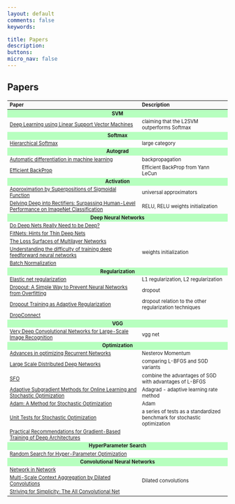 ```yaml
---
layout: default
comments: false
keywords:

title: Papers
description:
buttons:
micro_nav: false
---
```


## Papers

<table id="schedule" class="table table-bordered no-more-tables" style="width: 100%; font-size: 0.8em;">
    <colgroup>
        <col style="width: 60%;">
        <col style="width: 40%;">
    </colgroup>
    <thead class="active" style="background-color:#f9f9f9" align="left">
        <th>Paper</th>
        <th>Description</th>
    </thead>
    <tbody>
        <tr>
            <td id="" colspan="2" style="text-align:center; vertical-align:middle;background-color:#b7ffbf">
                <strong>SVM</strong>
            </td>
        </tr>
        <tr>
            <td><a href="http://arxiv.org/abs/1306.0239">Deep Learning using Linear Support Vector Machines</a></td>
            <td>claiming that the L2SVM outperforms Softmax</td>
        </tr>
        <tr>
            <td id="" colspan="2" style="text-align:center; vertical-align:middle;background-color:#b7ffbf">
                <strong>Softmax</strong>
            </td>
        </tr>
        <tr>
            <td><a href="http://arxiv.org/pdf/1310.4546.pdf">Hierarchical Softmax</a></td>
            <td>large category</td>
        </tr>
        <tr>
            <td id="" colspan="2" style="text-align:center; vertical-align:middle;background-color:#b7ffbf">
                <strong>Autograd</strong>
            </td>
        </tr>
    	<tr>
            <td><a href="http://arxiv.org/abs/1306.0239">Automatic differentiation in machine learning</a></td>
            <td>backpropagation</td>
        </tr>
		<tr>
            <td><a href="http://yann.lecun.com/exdb/publis/pdf/lecun-98b.pdf">Efficient BackProp</a></td>
            <td>Efficient BackProp from Yann LeCun</td>
        </tr>
        <tr>
            <td id="" colspan="2" style="text-align:center; vertical-align:middle;background-color:#b7ffbf">
                <strong>Activation</strong>
            </td>
        </tr>
		<tr>
            <td><a href="http://www.dartmouth.edu/~gvc/Cybenko_MCSS.pdf">Approximation by Superpositions of Sigmoidal Function</a></td>
            <td>universal approximators</td>
        </tr>
        <tr>
            <td><a href="http://arxiv.org/abs/1502.01852">Delving Deep into Rectifiers: Surpassing Human-Level Performance on ImageNet Classification</a></td>
            <td>RELU, RELU weights initialization</td>
        </tr>
        <tr>
            <td id="" colspan="2" style="text-align:center; vertical-align:middle;background-color:#b7ffbf">
                <strong>Deep Neural Networks</strong>
            </td>
        </tr>
        <tr>
            <td><a href="http://arxiv.org/abs/1312.6184">Do Deep Nets Really Need to be Deep?</a></td>
            <td></td>
        </tr>
        <tr>
            <td><a href="http://arxiv.org/abs/1412.6550">FitNets: Hints for Thin Deep Nets</a></td>
            <td></td>
        </tr>
        <tr>
            <td><a href="http://arxiv.org/abs/1412.0233">The Loss Surfaces of Multilayer Networks</a></td>
            <td></td>
        </tr>
		<tr>
            <td><a href="http://jmlr.org/proceedings/papers/v9/glorot10a/glorot10a.pdf">Understanding the difficulty of training deep feedforward neural networks</a></td>
            <td>weights initialization</td>
        </tr>
		<tr>
            <td><a href="http://arxiv.org/abs/1502.03167">Batch Normalization</a></td>
            <td></td>
        </tr>
		<tr>
            <td id="" colspan="2" style="text-align:center; vertical-align:middle;background-color:#b7ffbf">
                <strong>Regularization</strong>
            </td>
        </tr>
        <tr>
            <td><a href="https://web.stanford.edu/~hastie/Papers/elasticnet.pdf">Elastic net regularization</a></td>
            <td>L1 regularization, L2 regularization</td>
        </tr>
		<tr>
            <td><a href="http://www.cs.toronto.edu/~rsalakhu/papers/srivastava14a.pdf">Dropout: A Simple Way to Prevent Neural Networks from Overfitting</a></td>
            <td>dropout</td>
        </tr>
		<tr>
            <td><a href="http://papers.nips.cc/paper/4882-dropout-training-as-adaptive-regularization.pdf">Dropout Training as Adaptive Regularization</a></td>
            <td>dropout relation to the other regularization techniques</td>
        </tr>
		<tr>
            <td><a href="">DropConnect</a></td>
            <td></td>
        </tr>
        <tr>
            <td id="" colspan="2" style="text-align:center; vertical-align:middle;background-color:#b7ffbf">
                <strong>VGG</strong>
            </td>
        </tr>
        <tr>
            <td><a href="https://arxiv.org/abs/1409.1556">Very Deep Convolutional Networks for Large-Scale Image Recognition</a></td>
            <td>vgg net</td>
        </tr>
		<tr>
            <td id="" colspan="2" style="text-align:center; vertical-align:middle;background-color:#b7ffbf">
                <strong>Optimization</strong>
            </td>
        </tr>
        <tr>
            <td><a href="http://arxiv.org/pdf/1212.0901v2.pdf">Advances in optimizing Recurrent Networks</a></td>
            <td>Nesterov Momentum</td>
        </tr>
		<tr>
            <td><a href="http://research.google.com/archive/large_deep_networks_nips2012.html">Large Scale Distributed Deep Networks</a></td>
            <td>comparing L-BFGS and SGD variants</td>
        </tr>
		<tr>
            <td><a href="http://arxiv.org/abs/1311.2115">SFO</a></td>
            <td>combine the advantages of SGD with advantages of L-BFGS</td>
        </tr>
		<tr>
            <td><a href="http://jmlr.org/papers/v12/duchi11a.html">Adaptive Subgradient Methods for Online Learning and Stochastic Optimization</a></td>
            <td>Adagrad - adaptive learning rate method</td>
        </tr>
		<tr>
            <td><a href="http://arxiv.org/abs/1412.6980">Adam: A Method for Stochastic Optimization</a></td>
            <td>Adam</td>
        </tr>
		<tr>
            <td><a href="http://arxiv.org/abs/1312.6055">Unit Tests for Stochastic Optimization</a></td>
            <td>a series of tests as a standardized benchmark for stochastic optimization</td>
        </tr>
		<tr>
            <td><a href="http://arxiv.org/pdf/1206.5533v2.pdf">Practical Recommendations for Gradient-Based Training of Deep Architectures</a></td>
            <td></td>
        </tr>
		<tr>
            <td id="" colspan="2" style="text-align:center; vertical-align:middle;background-color:#b7ffbf">
                <strong>HyperParameter Search</strong>
            </td>
        </tr>
        <tr>
            <td><a href="http://www.jmlr.org/papers/volume13/bergstra12a/bergstra12a.pdf">Random Search for Hyper-Parameter Optimization</a></td>
            <td></td>
        </tr>
		<tr>
            <td id="" colspan="2" style="text-align:center; vertical-align:middle;background-color:#b7ffbf">
                <strong>Convolutional Neural Networks</strong>
            </td>
        </tr>
        <tr>
            <td><a href="http://arxiv.org/abs/1312.4400">Network in Network</a></td>
            <td></td>
        </tr>
		<tr>
            <td><a href="https://arxiv.org/abs/1511.07122">Multi-Scale Context Aggregation by Dilated Convolutions</a></td>
            <td>Dilated convolutions</td>
        </tr>
		<tr>
            <td><a href="http://arxiv.org/abs/1412.6806">Striving for Simplicity: The All Convolutional Net</a></td>
            <td></td>
        </tr>
    </tbody>
</table>
